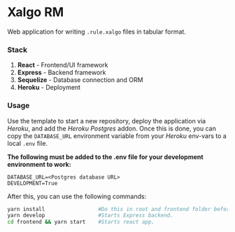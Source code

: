# Xalgo RM

Web application for writing `.rule.xalgo` files in tabular format.

### Stack

1. **React** - Frontend/UI framework
1. **Express** - Backend framework
1. **Sequelize** - Database connection and ORM
1. **Heroku** - Deployment

### Usage

Use the template to start a new repository, deploy the application via _Heroku_, and add the _Heroku Postgres_ addon. Once this is done, you can copy the `DATABASE_URL` environment variable from your _Heroku_ env-vars to a local `.env` file.

**The following must be added to the .env file for your development environment to work:**

```
DATABASE_URL=<Postgres database URL>
DEVELOPMENT=True
```

After this, you can use the following commands:

```sh
yarn install                 #Do this in root and frontend folder before beginning development.
yarn develop                 #Starts Express backend.
cd frontend && yarn start    #Starts react app.
```
